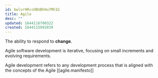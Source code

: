 ```yaml
---
id: bwlvrHRccHBUBhHu7Mh1G
title: Agile
desc: ""
updated: 1644116700322
created: 1644115992039
---
```


The ability to respond to **change**.

Agile software development is iterative, focusing on small increments and evolving requirements.

Agile development refers to any development process that is aligned with the concepts of the Agile [[agile.manifesto]]
